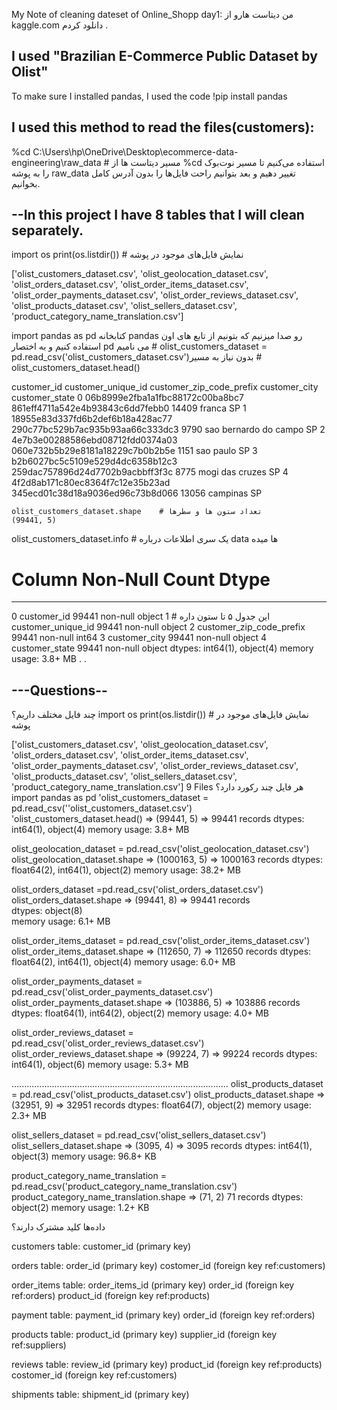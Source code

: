 My Note of cleaning dateset of Online_Shopp
day1:
من دیتاست هارو از kaggle.com دانلود کردم .

I used "Brazilian E-Commerce Public Dataset by Olist" 
-------------------------------------
To make sure I installed pandas, I used the code
!pip install pandas

I used this method to read the files(customers):
---
%cd C:\Users\hp\OneDrive\Desktop\ecommerce-data-engineering\raw_data       # مسیر دیتاست ها 
از %cd استفاده می‌کنیم تا مسیر نوت‌بوک را به پوشه raw_data تغییر دهیم و بعد بتوانیم راحت فایل‌ها را بدون آدرس کامل بخوانیم. 

--In this project I have 8 tables that I will clean separately.
--
import os
print(os.listdir())    # نمایش فایل‌های موجود در پوشه

['olist_customers_dataset.csv', 'olist_geolocation_dataset.csv', 'olist_orders_dataset.csv', 'olist_order_items_dataset.csv', 'olist_order_payments_dataset.csv', 'olist_order_reviews_dataset.csv', 'olist_products_dataset.csv', 'olist_sellers_dataset.csv', 'product_category_name_translation.csv']

import pandas as pd        کتابخانه pandas رو صدا میزنیم که بتونیم از تابع های اون استفاده کنیم و به اختصار pd می نامیم #
olist_customers_dataset = pd.read_csv('olist_customers_dataset.csv')بدون نیاز به مسیر #
olist_customers_dataset.head()  

customer_id	customer_unique_id	customer_zip_code_prefix	customer_city	customer_state
0	06b8999e2fba1a1fbc88172c00ba8bc7	861eff4711a542e4b93843c6dd7febb0	14409	franca	SP
1	18955e83d337fd6b2def6b18a428ac77	290c77bc529b7ac935b93aa66c333dc3	9790	sao bernardo do campo	SP
2	4e7b3e00288586ebd08712fdd0374a03	060e732b5b29e8181a18229c7b0b2b5e	1151	sao paulo	SP
3	b2b6027bc5c5109e529d4dc6358b12c3	259dac757896d24d7702b9acbbff3f3c	8775	mogi das cruzes	SP
4	4f2d8ab171c80ec8364f7c12e35b23ad	345ecd01c38d18a9036ed96c73b8d066	13056	campinas	SP


    olist_customers_dataset.shape    # تعداد ستون ها و سطرها
    (99441, 5)
    
   olist_customers_dataset.info  # یک سری اطلاعات درباره data ها میده 
#   Column                    Non-Null Count  Dtype 
---  ------                    --------------  ----- 
 0   customer_id               99441 non-null  object     این جدول ۵ تا ستون داره #
 1   customer_unique_id        99441 non-null  object
 2   customer_zip_code_prefix  99441 non-null  int64 
 3   customer_city             99441 non-null  object
 4   customer_state            99441 non-null  object
dtypes: int64(1), object(4) 
memory usage: 3.8+ MB
.
.

---Questions--
------------------------------------------------------------
چند فایل مختلف داریم؟
import os
print(os.listdir())    # نمایش فایل‌های موجود در پوشه

['olist_customers_dataset.csv', 'olist_geolocation_dataset.csv', 'olist_orders_dataset.csv', 'olist_order_items_dataset.csv', 'olist_order_payments_dataset.csv', 'olist_order_reviews_dataset.csv', 'olist_products_dataset.csv', 'olist_sellers_dataset.csv', 'product_category_name_translation.csv']
9 Files
هر فایل چند رکورد دارد؟
import pandas as pd
'olist_customers_dataset = pd.read_csv(''olist_customers_dataset.csv')   
'olist_customers_dataset.head()    => (99441, 5)  => 99441 records 
dtypes: int64(1), object(4)
memory usage: 3.8+ MB

olist_geolocation_dataset = pd.read_csv('olist_geolocation_dataset.csv')
olist_geolocation_dataset.shape       => (1000163, 5)   => 1000163 records 
dtypes: float64(2), int64(1), object(2)
memory usage: 38.2+ MB

olist_orders_dataset =pd.read_csv('olist_orders_dataset.csv')
olist_orders_dataset.shape  =>  (99441, 8) => 99441 records  
dtypes: object(8)  
memory usage: 6.1+ MB


olist_order_items_dataset = pd.read_csv('olist_order_items_dataset.csv')
olist_order_items_dataset.shape      =>  (112650, 7)  => 112650 records
dtypes: float64(2), int64(1), object(4)
memory usage: 6.0+ MB



olist_order_payments_dataset = pd.read_csv('olist_order_payments_dataset.csv')
olist_order_payments_dataset.shape     =>  (103886, 5)  => 103886 records
dtypes: float64(1), int64(2), object(2) 
memory usage: 4.0+ MB


olist_order_reviews_dataset = pd.read_csv('olist_order_reviews_dataset.csv')
olist_order_reviews_dataset.shape     =>  (99224, 7) => 99224 records
dtypes: int64(1), object(6)
memory usage: 5.3+ MB

......................................................................................
olist_products_dataset = pd.read_csv('olist_products_dataset.csv')
olist_products_dataset.shape   => (32951, 9)   => 32951 records
dtypes: float64(7), object(2)
memory usage: 2.3+ MB

 
olist_sellers_dataset = pd.read_csv('olist_sellers_dataset.csv')
olist_sellers_dataset.shape   => (3095, 4)  => 3095 records
dtypes: int64(1), object(3)
memory usage: 96.8+ KB


product_category_name_translation = pd.read_csv('product_category_name_translation.csv')
product_category_name_translation.shape  =>  (71, 2) 71 records
dtypes: object(2)
memory usage: 1.2+ KB



داده‌ها کلید مشترک دارند؟

customers table:
customer_id (primary key)

orders table:
order_id (primary key)
costomer_id (foreign key ref:customers)

order_items table:
order_items_id (primary key)
order_id (foreign key ref:orders)
product_id (foreign key ref:products)

payment table:
payment_id (primary key)
order_id (foreign key ref:orders)

products table:
product_id (primary key)
supplier_id (foreign key ref:suppliers)

reviews table:
review_id (primary key)
product_id (foreign key ref:products)
costomer_id (foreign key ref:customers)

shipments table:
shipment_id (primary key)









